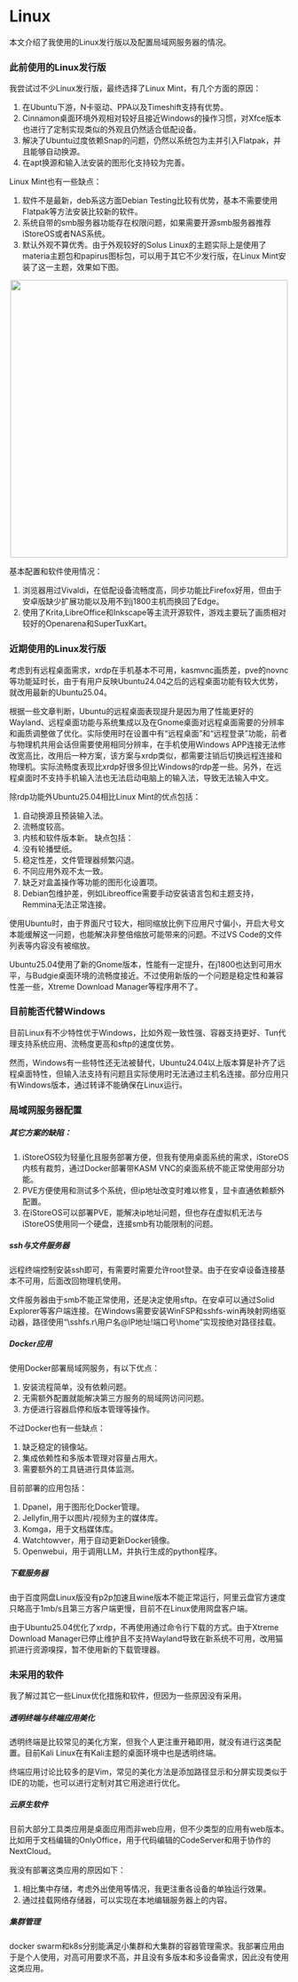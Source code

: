 # Linux

本文介绍了我使用的Linux发行版以及配置局域网服务器的情况。

### 此前使用的Linux发行版

我尝试过不少Linux发行版，最终选择了Linux Mint，有几个方面的原因：
1. 在Ubuntu下游，N卡驱动、PPA以及Timeshift支持有优势。
2. Cinnamon桌面环境外观相对较好且接近Windows的操作习惯，对Xfce版本也进行了定制实现类似的外观且仍然适合低配设备。
3. 解决了Ubuntu过度依赖Snap的问题，仍然以系统包为主并引入Flatpak，并且能够自动换源。
4. 在apt换源和输入法安装的图形化支持较为完善。

Linux Mint也有一些缺点：
1. 软件不是最新，deb系这方面Debian Testing比较有优势，基本不需要使用Flatpak等方法安装比较新的软件。
2. 系统自带的smb服务器功能存在权限问题，如果需要开源smb服务器推荐iStoreOS或者NAS系统。
3. 默认外观不算优秀。由于外观较好的Solus Linux的主题实际上是使用了materia主题包和papirus图标包，可以用于其它不少发行版，在Linux Mint安装了这一主题，效果如下图。

<center class="half">
    <img src="../../files/pinned/materia.jpg" width="500"/>
</center>

基本配置和软件使用情况：
1. 浏览器用过Vivaldi，在低配设备流畅度高，同步功能比Firefox好用，但由于安卓版缺少扩展功能以及用不到j1800主机而换回了Edge。
3. 使用了Krita,LibreOffice和Inkscape等主流开源软件，游戏主要玩了画质相对较好的Openarena和SuperTuxKart。

### 近期使用的Linux发行版

考虑到有远程桌面需求，xrdp在手机基本不可用，kasmvnc画质差，pve的novnc等功能延时长，由于有用户反映Ubuntu24.04之后的远程桌面功能有较大优势，就改用最新的Ubuntu25.04。

根据一些文章判断，Ubuntu的远程桌面表现提升是因为用了性能更好的Wayland、远程桌面功能与系统集成以及在Gnome桌面对远程桌面需要的分辨率和画质调整做了优化。实际使用时在设置中有“远程桌面”和“远程登录”功能，前者与物理机共用会话但需要使用相同分辨率，在手机使用Windows APP连接无法修改宽高比，改用后一种方案，该方案与xrdp类似，都需要注销后切换远程连接和物理机。实际流畅度表现比xrdp好很多但比Windows的rdp差一些。另外，在远程桌面时不支持手机输入法也无法启动电脑上的输入法，导致无法输入中文。

除rdp功能外Ubuntu25.04相比Linux Mint的优点包括：
1. 自动换源且预装输入法。
2. 流畅度较高。
3. 内核和软件版本新。
缺点包括：
1. 没有轮播壁纸。
2. 稳定性差，文件管理器频繁闪退。
3. 不同应用外观不太一致。
4. 缺乏对盒盖操作等功能的图形化设置项。
5. Debian包维护差，例如Libreoffice需要手动安装语言包和主题支持，Remmina无法正常连接。

使用Ubuntu时，由于界面尺寸较大，相同缩放比例下应用尺寸偏小，开启大号文本能缓解这一问题，也能解决非整倍缩放可能带来的问题。不过VS Code的文件列表等内容没有被缩放。

Ubuntu25.04使用了新的Gnome版本，性能有一定提升，在j1800也达到可用水平，与Budgie桌面环境的流畅度接近。不过使用新版的一个问题是稳定性和兼容性差一些，Xtreme Download Manager等程序用不了。

### 目前能否代替Windows

目前Linux有不少特性优于Windows，比如外观一致性强、容器支持更好、Tun代理支持系统应用、流畅度更高和sftp的速度优势。

然而，Windows有一些特性还无法被替代，Ubuntu24.04以上版本算是补齐了远程桌面特性，但输入法支持有问题且实际使用时无法通过主机名连接。部分应用只有Windows版本，通过转译不能确保在Linux运行。

### 局域网服务器配置

##### 其它方案的缺陷：
1. iStoreOS较为轻量化且服务部署方便，但我有使用桌面系统的需求，iStoreOS内核有裁剪，通过Docker部署带KASM VNC的桌面系统不能正常使用部分功能。
2. PVE方便使用和测试多个系统，但ip地址改变时难以修复，显卡直通依赖额外配置。
3. 在iStoreOS可以部署PVE，能解决ip地址问题，但也存在虚拟机无法与iStoreOS使用同一个硬盘，连接smb有功能限制的问题。

##### ssh与文件服务器

远程终端控制安装ssh即可，有需要时需要允许root登录。由于在安卓设备连接基本不可用，后面改回物理机使用。

文件服务器由于smb不能正常使用，还是决定使用sftp。在安卓可以通过Solid Explorer等客户端连接。在Windows需要安装WinFSP和sshfs-win再映射网络驱动器，路径使用“\sshfs.r\用户名@IP地址!端口号\home”实现按绝对路径挂载。

##### Docker应用

使用Docker部署局域网服务，有以下优点：
1. 安装流程简单，没有依赖问题。
2. 无需额外配置就能解决第三方服务的局域网访问问题。
3. 方便进行容器启停和版本管理等操作。

不过Docker也有一些缺点：
1. 缺乏稳定的镜像站。
2. 集成依赖性和多版本管理对容量占用大。
3. 需要额外的工具链进行具体监测。

目前部署的应用包括：
1. Dpanel，用于图形化Docker管理。
2. Jellyfin,用于以图片/视频为主的媒体库。
3. Komga，用于文档媒体库。
4. Watchtowver，用于自动更新Docker镜像。
5. Openwebui，用于调用LLM，并执行生成的python程序。

##### 下载服务器

由于百度网盘Linux版没有p2p加速且wine版本不能正常运行，阿里云盘官方速度只略高于1mb/s且第三方客户端更慢，目前不在Linux使用网盘客户端。

由于Ubuntu25.04优化了xrdp，不再使用通过命令行下载的方式。由于Xtreme Download Manager已停止维护且不支持Wayland导致在新系统不可用，改用猫抓进行资源嗅探，暂不使用新的下载管理器。

### 未采用的软件

我了解过其它一些Linux优化措施和软件，但因为一些原因没有采用。

##### 透明终端与终端应用美化

透明终端是比较常见的美化方案，但我个人更注重开箱即用，就没有进行这类配置。目前Kali Linux在有Kali主题的桌面环境中也是透明终端。

终端应用讨论比较多的是Vim，常见的美化方法是添加路径显示和分屏实现类似于IDE的功能，也可以进行定制对其它用途进行优化。

##### 云原生软件

目前大部分工具类应用是桌面应用而非web应用，但不少类型的应用有web版本。比如用于文档编辑的OnlyOffice，用于代码编辑的CodeServer和用于协作的NextCloud。

我没有部署这类应用的原因如下：
1. 相比集中存储，考虑外出使用等情况，我更注重各设备的单独运行效果。
2. 通过挂载网络存储器，可以实现在本地编辑服务器上的内容。

##### 集群管理

docker swarm和k8s分别能满足小集群和大集群的容器管理需求。我部署应用由于是个人使用，对高可用要求不高，并且没有多版本和多设备需求，因此没有使用这类应用。

